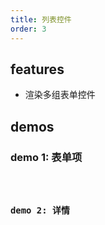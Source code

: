 ```yaml
---
title: 列表控件
order: 3
---
```


## features

- 渲染多组表单控件

## demos

### demo 1: 表单项

<code src="./list/field" />

### demo 2: 详情

<code src="./list/detail" />

